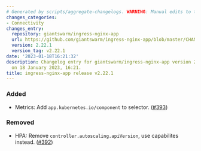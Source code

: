 ```yaml
---
# Generated by scripts/aggregate-changelogs. WARNING: Manual edits to this files will be overwritten.
changes_categories:
- Connectivity
changes_entry:
  repository: giantswarm/ingress-nginx-app
  url: https://github.com/giantswarm/ingress-nginx-app/blob/master/CHANGELOG.md#2221---2023-01-18
  version: 2.22.1
  version_tag: v2.22.1
date: '2023-01-18T16:21:32'
description: Changelog entry for giantswarm/ingress-nginx-app version 2.22.1, published
  on 18 January 2023, 16:21.
title: ingress-nginx-app release v2.22.1
---
```


### Added
- Metrics: Add `app.kubernetes.io/component` to selector. ([#393](https://github.com/giantswarm/ingress-nginx-app/pull/393))
### Removed
- HPA: Remove `controller.autoscaling.apiVersion`, use capabilites instead. ([#392](https://github.com/giantswarm/ingress-nginx-app/pull/392))
